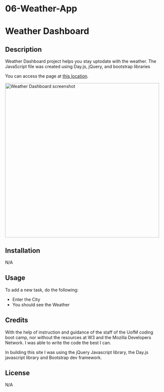 # 06-Weather-App

# Weather Dashboard

## Description

Weather Dashboard project helps you stay uptodate with the weather. The JavaScript file was created using Day.js, jQuery, and bootstrap libraries

You can access the page at [this location](https://sonjdaniel.github.io/06-Weather-App/).

<img src="./asset/06-weather.png" alt="Weather Dashboard screenshot" width="500px">

## Installation

N/A

## Usage

To add a new task, do the following:

- Enter the City
- You should see the Weather

## Credits

With the help of instruction and guidance of the staff of the UofM coding boot camp, nor without the resources at W3 and the Mozilla Developers Network. I was able to write the code the best I can.

In building this site I was using the jQuery Javascript library, the Day.js javascript library and Bootstrap dev framework.

## License

N/A
